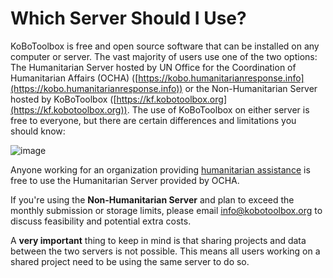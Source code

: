 # Which Server Should I Use?

KoBoToolbox is free and open source software that can be installed on any computer or server. The vast majority of users use one of the two options: The Humanitarian Server hosted by UN Office for the Coordination of Humanitarian Affairs (OCHA) ([https://kobo.humanitarianresponse.info](https://kobo.humanitarianresponse.info)) or the Non-Humanitarian Server hosted by KoBoToolbox ([https://kf.kobotoolbox.org](https://kf.kobotoolbox.org)). The use of KoBoToolbox on either server is free to everyone, but there are certain differences and limitations you should know:

   ![image](/images/server/server.png)

Anyone working for an organization providing [humanitarian assistance](http://www.globalhumanitarianassistance.org/data-guides/defining-humanitarian-aid.) is free to use the Humanitarian Server provided by OCHA. 

If you're using the **Non-Humanitarian Server** and plan to exceed the monthly submission or storage limits, please email [info@kobotoolbox.org](info@kobotoolbox.org) to discuss feasibility and potential extra costs. 

A **very important** thing to keep in mind is that sharing projects and data between the two servers is not possible. This means all users working on a shared project need to be using the same server to do so. 
